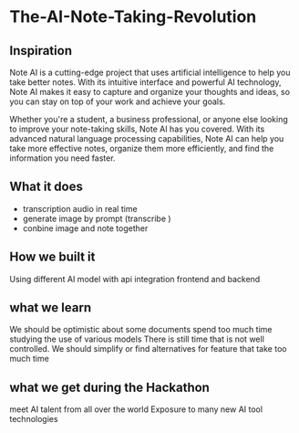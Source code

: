 # The-AI-Note-Taking-Revolution

## Inspiration
Note AI is a cutting-edge project that uses artificial intelligence to help you take better notes. With its intuitive interface and powerful AI technology, Note AI makes it easy to capture and organize your thoughts and ideas, so you can stay on top of your work and achieve your goals.

Whether you're a student, a business professional, or anyone else looking to improve your note-taking skills, Note AI has you covered. With its advanced natural language processing capabilities, Note AI can help you take more effective notes, organize them more efficiently, and find the information you need faster.

## What it does
- transcription audio in real time
- generate image by prompt (transcribe )
- conbine image and note together

## How we built it
Using different AI model with api integration frontend and backend

## what we learn
We should be optimistic about some documents  spend too much time studying the use of various models
There is still time that is not well controlled. We should simplify or find alternatives for feature that take too much time

## what we get during the Hackathon
meet AI talent from all over the world 
Exposure to many new AI tool technologies
